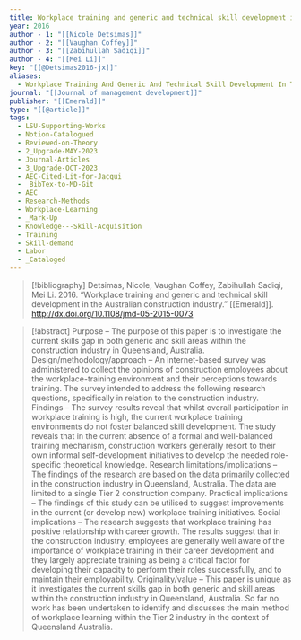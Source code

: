 ```yaml
---
title: Workplace training and generic and technical skill development in the Australian construction industry
year: 2016
author - 1: "[[Nicole Detsimas]]"
author - 2: "[[Vaughan Coffey]]"
author - 3: "[[Zabihullah Sadiqi]]"
author - 4: "[[Mei Li]]"
key: "[[@Detsimas2016-jx]]"
aliases:
  - Workplace Training And Generic And Technical Skill Development In The Australian Construction Industry
journal: "[[Journal of management development]]"
publisher: "[[Emerald]]"
type: "[[@article]]"
tags:
  - LSU-Supporting-Works
  - Notion-Catalogued
  - Reviewed-on-Theory
  - 2_Upgrade-MAY-2023
  - Journal-Articles
  - 3_Upgrade-OCT-2023
  - AEC-Cited-Lit-for-Jacqui
  - _BibTex-to-MD-Git
  - AEC
  - Research-Methods
  - Workplace-Learning
  - _Mark-Up
  - Knowledge---Skill-Acquisition
  - Training
  - Skill-demand
  - Labor
  - _Cataloged
---
```


> [!bibliography]
> Detsimas, Nicole, Vaughan Coffey, Zabihullah Sadiqi, Mei Li. 2016. “Workplace training and generic and technical skill development in the Australian construction industry.” [[Emerald]]. http://dx.doi.org/10.1108/jmd-05-2015-0073

> [!abstract]
> Purpose – The purpose of this paper is to investigate the current skills gap in both generic and skill areas within the construction industry in Queensland, Australia. Design/methodology/approach – An internet-based survey was administered to collect the opinions of construction employees about the workplace-training environment and their perceptions towards training. The survey intended to address the following research questions, specifically in relation to the construction industry. Findings – The survey results reveal that whilst overall participation in workplace training is high, the current workplace training environments do not foster balanced skill development. The study reveals that in the current absence of a formal and well-balanced training mechanism, construction workers generally resort to their own informal self-development initiatives to develop the needed role-specific theoretical knowledge. Research limitations/implications – The findings of the research are based on the data primarily collected in the construction industry in Queensland, Australia. The data are limited to a single Tier 2 construction company. Practical implications – The findings of this study can be utilised to suggest improvements in the current (or develop new) workplace training initiatives. Social implications – The research suggests that workplace training has positive relationship with career growth. The results suggest that in the construction industry, employees are generally well aware of the importance of workplace training in their career development and they largely appreciate training as being a critical factor for developing their capacity to perform their roles successfully, and to maintain their employability. Originality/value – This paper is unique as it investigates the current skills gap in both generic and skill areas within the construction industry in Queensland, Australia. So far no work has been undertaken to identify and discusses the main method of workplace learning within the Tier 2 industry in the context of Queensland Australia.